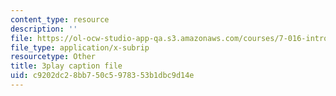 ```yaml
---
content_type: resource
description: ''
file: https://ol-ocw-studio-app-qa.s3.amazonaws.com/courses/7-016-introductory-biology-fall-2018/c9202dc28bb750c5978353b1dbc9d14e_hDppkpYcBdg.vtt
file_type: application/x-subrip
resourcetype: Other
title: 3play caption file
uid: c9202dc2-8bb7-50c5-9783-53b1dbc9d14e
---
```

